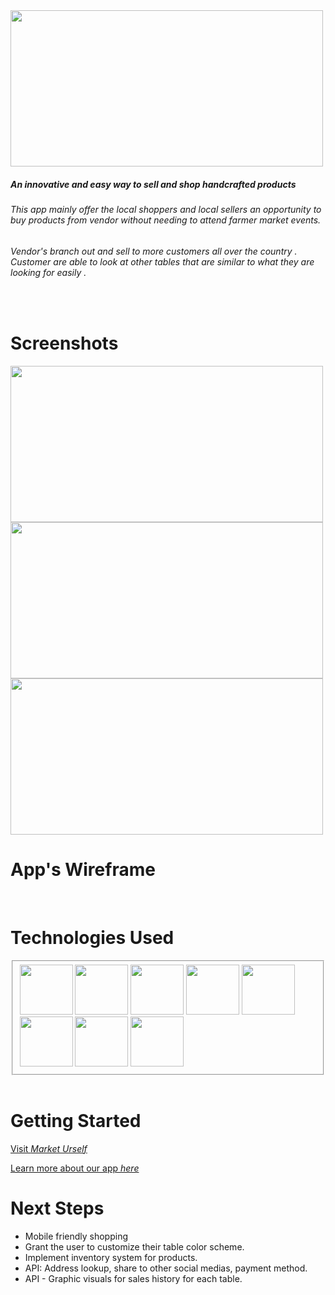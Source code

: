  <img src='https://i.imgur.com/6tezqBG.png' height="250" width= "500">

##### An innovative and easy way to sell and shop handcrafted products
###### This app mainly offer the local shoppers and local sellers an opportunity to buy products from vendor without needing to attend farmer market events.
###### Vendor's branch out and sell to more customers all over the country . Customer are able to look at other tables that are similar to what they are looking for easily .
<br>

# Screenshots
 <img src='https://i.imgur.com/RRwDFSd.png' height="250" width= "500">
 <img src='https://i.imgur.com/RrKr1TZ.png' height="250" width= "500">
 <img src='https://i.imgur.com/mZ1swCd.png' height="250" width= "500">

# App's Wireframe 
<!-- <img src=''    width='370' height='250'>
<img src=''    width='370' height='250'>
<img src=''    width='370' height='250'>
<img src=''    width='370' height='250'> -->

<br> 

# Technologies Used
<fieldset>
<img src='https://i.imgur.com/oEyyZob.png' width='85' height='80'>    
<img src='https://i.imgur.com/Pzz4rzz.png' width='85' height='80'> 
<img src='https://i.imgur.com/Bmler0o.jpg' width='85' height='80'>  
<img src='https://i.imgur.com/hQEoMom.png' width='85' height='80'> 

<img src='https://i.imgur.com/M0w5iSS.jpg' width='85' height='80'>
<img src='https://i.imgur.com/62HwQxV.png' width='85' height='80'>
<img src='https://i.imgur.com/2BiYmhl.png' width='85' height='80'>
<img src='https://i.imgur.com/NcK2bqq.png' width='85' height='80'>
</fieldset>

<br>

# Getting Started 
[Visit _Market Urself_](https://marketurself.herokuapp.com/)

[Learn more about our app _here_](https://docs.google.com/presentation/d/1Cky5GsONTn12B6Mjp3lcyba7lu7nkyGCfJEphYhKIpw/edit?usp=sharing)

# Next Steps
* Mobile friendly shopping
* Grant the user to customize their table color scheme.
* Implement inventory system for products.
* API: Address lookup, share to other social medias, payment method.
* API - Graphic visuals for sales history for each table.